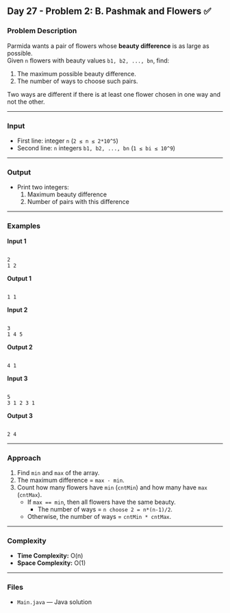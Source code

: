 ## Day 27 - Problem 2: B. Pashmak and Flowers ✅

### Problem Description

Parmida wants a pair of flowers whose **beauty difference** is as large as possible.  
Given `n` flowers with beauty values `b1, b2, ..., bn`, find:

1. The maximum possible beauty difference.  
2. The number of ways to choose such pairs.  

Two ways are different if there is at least one flower chosen in one way and not the other.

---

### Input

* First line: integer `n` (`2 ≤ n ≤ 2*10^5`)  
* Second line: `n` integers `b1, b2, ..., bn` (`1 ≤ bi ≤ 10^9`)

---

### Output

* Print two integers:  
  1. Maximum beauty difference  
  2. Number of pairs with this difference  

---

### Examples

**Input 1**
```

2
1 2

```
**Output 1**
```

1 1

```

**Input 2**
```

3
1 4 5

```
**Output 2**
```

4 1

```

**Input 3**
```

5
3 1 2 3 1

```
**Output 3**
```

2 4

```

---

### Approach

1. Find `min` and `max` of the array.  
2. The maximum difference = `max - min`.  
3. Count how many flowers have `min` (`cntMin`) and how many have `max` (`cntMax`).  
   * If `max == min`, then all flowers have the same beauty.  
     * The number of ways = `n choose 2 = n*(n-1)/2`.  
   * Otherwise, the number of ways = `cntMin * cntMax`.  

---

### Complexity

* **Time Complexity:** O(n)  
* **Space Complexity:** O(1)  

---

### Files

* `Main.java` — Java solution